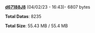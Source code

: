 [**d67188J8**](/data/d67188J8.txt) (04/02/23 - 16:43)- 6807 bytes

**Total Datas**: 8235

**Total Size**: 55.43 MB / 55.4 MB